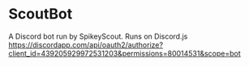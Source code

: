 # ScoutBot
A Discord bot run by SpikeyScout. Runs on Discord.js
https://discordapp.com/api/oauth2/authorize?client_id=439205929972531203&permissions=80014531&scope=bot
